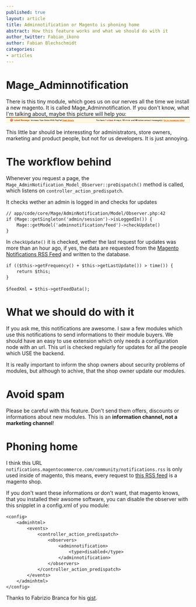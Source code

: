 ```yaml
---
published: true
layout: article
title: Adminnotification or Magento is phoning home
abstract: How this feature works and what we should do with it
author_twitter: Fabian_ikono
author: Fabian Blechschmidt
categories:
- articles
---
```


# Mage_Adminnotification

There is this tiny module, which goes us on our nerves all the time we install a new magento. It is called Mage_Adminnotification. If you don't know, what I'm talking about, maybe this picture will help you:
![Adminnotification bar under the navigation](/img/adminnotification.png)

This little bar should be interessting for administrators, store owners, marketing and product people, but not for us developers. It is just annoying.

# The workflow behind

Whenever you request a page, the `Mage_AdminNotification_Model_Observer::preDispatch()` method is called, which listens on `controller_action_predispatch`.

It checks wether an admin is logged in and checks for updates

	// app/code/core/Mage/AdminNotification/Model/Observer.php:42
	if (Mage::getSingleton('admin/session')->isLoggedIn()) {
	    Mage::getModel('adminnotification/feed')->checkUpdate()
	}
    

In `checkUpdate()` it is checked, wether the last request for updates was more than an hour ago, if yes, the data are requested from the [Magento Notifications RSS Feed](http://notifications.magentocommerce.com/community/notifications.rss) and written to the database.

	if (($this->getFrequency() + $this->getLastUpdate()) > time()) {
        return $this;
    }

	$feedXml = $this->getFeedData();
    
# What we should do with it

If you ask me, this notifications are awesome. I saw a few modules which use this notifications to send informations to their module buyers. We should have an easy to use extension which only needs a configuration node with an url. This url is checked regularly for updates for all the people which USE the backend.

It is really important to inform the shop owners about security problems of modules, but although to achive, that the shop owner update our modules.

# Avoid spam

Please be careful with this feature. Don't send them offers, discounts or informations about new modules. This is an **information channel, not a marketing channel**!

# Phoning home

I think this URL `notifications.magentocommerce.com/community/notifications.rss` is only used inside of magento, this means, every request to [this RSS feed](http://notifications.magentocommerce.com/community/notifications.rss) is a magento shop.

If you don't want these informations or don't want, that magento knows, that you installed their awsome software, you can disable the observer with this snipplet in a config.xml of you module:

	<config>
    	<adminhtml>
        	<events>
            	<controller_action_predispatch>
                	<observers>
                    	<adminnotification>
                        	<type>disabled</type>
                    	</adminnotification>
                	</observers>
            	</controller_action_predispatch>
        	</events>
    	</adminhtml>
	</config>


Thanks to Fabrizio Branca for his [gist](https://gist.github.com/3975149).